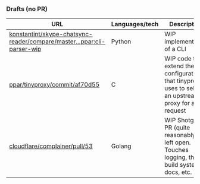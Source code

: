 
			
### Drafts (no PR)			
| URL                                                                       | Languages/tech | Description | 
| ------------------------------------------------------------------------- | -------------- | ----------- |
| [konstantint/skype-chatsync-reader/compare/master...ppar:cli-parser-wip](https://github.com/konstantint/skype-chatsync-reader/compare/master...ppar:cli-parser-wip?diff=split&expand=1) | Python | WIP implementation of a CLI       | 
| [ppar/tinyproxy/commit/af70d55](https://github.com/ppar/tinyproxy/commit/af70d55e3b8d69ace9e8774cba0c5a4759c92877) | C | WIP code to extend the configuration that tinyproxy uses to select an upstream proxy for a request |
| [cloudflare/complainer/pull/53](https://github.com/cloudflare/complainer/pull/53) | Golang      | WIP Shotgun PR (quite reasonably) left open. Touches logging, the build system, docs, etc.     | 
